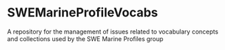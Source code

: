 # SWEMarineProfileVocabs
A repository for the management of issues related to vocabulary concepts and collections used by the SWE Marine Profiles group
